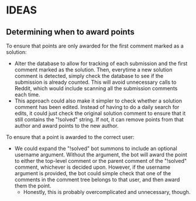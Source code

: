 # IDEAS

## Determining when to award points

To ensure that points are only awarded for the first comment marked as a
solution:

* Alter the database to allow for tracking of each submission and the first
    comment marked as the solution. Then, everytime a new solution comment is
    detected, simply check the database to see if the submission is already
    counted. This will avoid unnecessary calls to Reddit, which would include
    scanning all the submission comments each time.
* This approach could also make it simpler to check whether a solution comment
    has been edited. Instead of having to do a daily search for edits, it could
    just check the original solution comment to ensure that it still contains
    the "!solved" string. If not, it can remove points from that author and
    award points to the new author.

To ensure that a point is awarded to the correct user:

* We could expand the "!solved" bot summons to include an optional username
    argument. Without the argument, the bot will award the point to either the
    top-level comment or the parent comment of the "!solved" comment, whichever
    is decided upon. However, if the username argument is provided, the bot
    could simple check that one of the comments in the comment tree belongs to
    that user, and then award them the point.
    - Honestly, this is probably overcomplicated and unnecessary, though.

